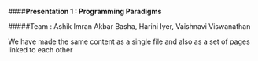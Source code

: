 ####**Presentation 1 : Programming Paradigms**

#####Team : Ashik Imran Akbar Basha, Harini Iyer, Vaishnavi Viswanathan

<p>We have made the same content as a single file and also as a set of pages linked to each other</p>
